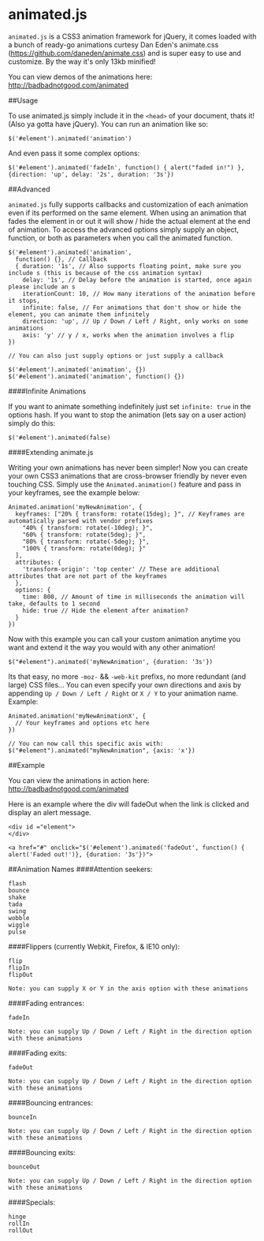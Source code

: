 animated.js
===========

`animated.js` is a CSS3 animation framework for jQuery, it comes loaded with a bunch of ready-go animations curtesy Dan Eden's animate.css (https://github.com/daneden/animate.css) and is super easy to use and customize.  By the way it's only 13kb minified!

You can view demos of the animations here: http://badbadnotgood.com/animated

##Usage

To use animated.js simply include it in the `<head>` of your document, thats it!  (Also ya gotta have jQuery).  You can run an animation like so:
  
```
$('#element').animated('animation')
```

And even pass it some complex options:

```
$('#element').animated('fadeIn', function() { alert("faded in!") }, {direction: 'up', delay: '2s', duration: '3s'})
```

##Advanced

`animated.js` fully supports callbacks and customization of each animation even if its performed on the same element.  When using an animation that fades the element in or out it will show / hide the actual element at the end of animation.  To access the advanced options simply supply an object, function, or both as parameters when you call the animated function.

```
$('#element').animated('animation', 
  function() {}, // Callback
  { duration: '1s', // Also supports floating point, make sure you include s (this is because of the css animation syntax)
    delay: '1s', // Delay before the animation is started, once again please include an s
    iterationCount: 10, // How many iterations of the animation before it stops,
    infinite: false, // For animations that don't show or hide the element, you can animate them infinitely
    direction: 'up', // Up / Down / Left / Right, only works on some animations
    axis: 'y' // y / x, works when the animation involves a flip
})

// You can also just supply options or just supply a callback

$('#element').animated('animation', {})
$('#element').animated('animation', function() {})
```

####Infinite Animations

If you want to animate something indefinitely just set `infinite: true` in the options hash.  If you want to stop the animation (lets say on a user action) simply do this:

```
$('#element').animated(false)
```

####Extending animate.js

Writing your own animations has never been simpler!  Now you can create your own CSS3 animations that are cross-browser friendly by never even touching CSS.  Simply use the `Animated.animation()` feature and pass in your keyframes, see the example below:
  
```
Animated.animation('myNewAnimation', {
  keyframes: ["20% { transform: rotate(15deg); }", // Keyframes are automatically parsed with vendor prefixes
    "40% { transform: rotate(-10deg); }",
    "60% { transform: rotate(5deg); }",
    "80% { transform: rotate(-5deg); }",
    "100% { transform: rotate(0deg); }"
  ],
  attributes: {
    'transform-origin': 'top center' // These are additional attributes that are not part of the keyframes
  },
  options: {
    time: 800, // Amount of time in milliseconds the animation will take, defaults to 1 second
    hide: true // Hide the element after animation?
  }
})
```

Now with this example you can call your custom animation anytime you want and extend it the way you would with any other animation!

```
$("#element").animated('myNewAnimation', {duration: '3s'})
```

Its that easy, no more `-moz-` && `-web-kit` prefixs, no more redundant (and large) CSS files... You can even specify your own directions and axis by appending `Up / Down / Left / Right` or `X / Y` to your animation name.  Example:

```
Animated.animation('myNewAnimationX', {
  // Your keyframes and options etc here
})

// You can now call this specific axis with:
$("#element").animated("myNewAnimation", {axis: 'x'})
```

##Example

You can view the animations in action here: http://badbadnotgood.com/animated

Here is an example where the div will fadeOut when the link is clicked and display an alert message.

```
<div id ="element">
</div>

<a href="#" onclick="$('#element').animated('fadeOut', function() { alert('Faded out!')}, {duration: '3s'})">
```

##Animation Names
####Attention seekers:
```
flash
bounce
shake
tada
swing
wobble
wiggle
pulse
```

####Flippers (currently Webkit, Firefox, &amp; IE10 only):
```
flip
flipIn
flipOut

Note: you can supply X or Y in the axis option with these animations
```

####Fading entrances:
```
fadeIn

Note: you can supply Up / Down / Left / Right in the direction option with these animations
```

####Fading exits:
```
fadeOut

Note: you can supply Up / Down / Left / Right in the direction option with these animations
```

####Bouncing entrances:
```
bounceIn

Note: you can supply Up / Down / Left / Right in the direction option with these animations
```

####Bouncing exits:
```
bounceOut

Note: you can supply Up / Down / Left / Right in the direction option with these animations
```

####Specials:
```
hinge
rollIn
rollOut
```